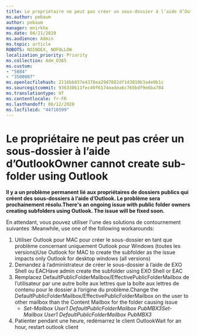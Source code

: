 ```yaml
---
title: Le propriétaire ne peut pas créer un sous-dossier à l’aide d’Outlook
ms.author: pebaum
author: pebaum
manager: mnirkhe
ms.date: 04/21/2020
ms.audience: Admin
ms.topic: article
ROBOTS: NOINDEX, NOFOLLOW
localization_priority: Priority
ms.collection: Adm_O365
ms.custom:
- "5884"
- "3500007"
ms.openlocfilehash: 2116bb837e4378ea29d7882df1d3010b3a4e0b1c
ms.sourcegitcommit: 936330b11fec49f6174eadea6c765bdf9e6ba784
ms.translationtype: HT
ms.contentlocale: fr-FR
ms.lasthandoff: 06/12/2020
ms.locfileid: "44716599"
---
```

# <a name="owner-cannot-create-sub-folder-using-outlook"></a><span data-ttu-id="8850e-102">Le propriétaire ne peut pas créer un sous-dossier à l’aide d’Outlook</span><span class="sxs-lookup"><span data-stu-id="8850e-102">Owner cannot create sub-folder using Outlook</span></span>

<span data-ttu-id="8850e-103">**Il y a un problème permanent lié aux propriétaires de dossiers publics qui créent des sous-dossiers à l’aide d’Outlook. Le problème sera prochainement résolu.**</span><span class="sxs-lookup"><span data-stu-id="8850e-103">**There's an ongoing issue with public folder owners creating subfolders using Outlook. The issue will be fixed soon.**</span></span>

<span data-ttu-id="8850e-104">En attendant, vous pouvez utiliser l'une des solutions de contournement suivantes :</span><span class="sxs-lookup"><span data-stu-id="8850e-104">Meanwhile, use one of the following workarounds:</span></span>

1. <span data-ttu-id="8850e-105">Utiliser Outlook pour MAC pour créer le sous-dossier en tant que problème concernant uniquement Outlook pour Windows (toutes les versions)</span><span class="sxs-lookup"><span data-stu-id="8850e-105">Use Outlook for MAC to create the subfolder as the issue impacts only Outlook for desktop windows (all versions)</span></span>
2. <span data-ttu-id="8850e-106">Demandez à l’administrateur de créer le sous-dossier à l’aide de EXO Shell ou EAC</span><span class="sxs-lookup"><span data-stu-id="8850e-106">Have admin create the subfolder using EXO Shell or EAC</span></span>
3. <span data-ttu-id="8850e-107">Remplacez DefaultPublicFolderMailbox/EffectivePublicFolderMailbox de l’utilisateur par une autre boîte aux lettres que la boîte aux lettres de contenu pour le dossier à l’origine du problème.</span><span class="sxs-lookup"><span data-stu-id="8850e-107">Change the DefaultPublicFolderMailbox/EffectivePublicFolderMailbox on the user to other mailbox than the Content Mailbox for the folder causing issue</span></span>  
    - <span data-ttu-id="8850e-108">*Set-Mailbox User1 DefaultPublicFolderMailbox PubMBX3*</span><span class="sxs-lookup"><span data-stu-id="8850e-108">*Set-Mailbox User1 DefaultPublicFolderMailbox PubMBX3*</span></span>
4. <span data-ttu-id="8850e-109">Patienter pendant une heure, redémarrez le client Outlook</span><span class="sxs-lookup"><span data-stu-id="8850e-109">Wait for an hour, restart outlook client</span></span>